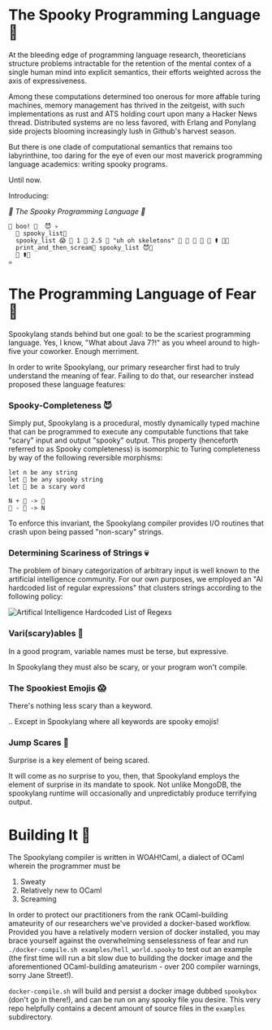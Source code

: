 # The Spooky Programming Language 👻

At the bleeding edge of programming language research, theoreticians structure problems intractable for the retention of the mental contex of a single human mind into explicit semantics, their efforts weighted across the axis of expressiveness.

Among these computations determined too onerous for more affable turing machines, memory management has thrived in the zeitgeist, with such implementations as rust and ATS holding court upon many a Hacker News thread. Distributed systems are no less favored, with Erlang and Ponylang side projects blooming increasingly lush in Github's harvest season.

But there is one clade of computational semantics that remains too labyrinthine, too daring for the eye of even our most maverick programming language academics: writing spooky programs.

Until now.

Introducing:

_🎃 The Spooky Programming Language 🎃_

```
👻 boo! 👿  😈 💀
  🤡 spooky_list🎃
  spooky_list 😱 🍫 1 🍬 2.5 🍬 "uh oh skeletons" 🍬 🌝 🍬 🌚 🍬 ⚰️ 🍭🎃
  print_and_then_scream👿 spooky_list 😈🎃
  🍬 ⚰️🎃
☠️

```

# The Programming Language of Fear 🌚

Spookylang stands behind but one goal: to be the scariest programming language. Yes, I know, "What about Java 7?!" as you wheel around to high-five your coworker. Enough merriment.

In order to write Spookylang, our primary researcher first had to truly understand the meaning of fear. Failing to do that, our researcher instead proposed these language features:



### Spooky-Completeness 😈

Simply put, Spookylang is a procedural, mostly dynamically typed machine that can be programmed to execute any computable functions that take "scary" input and output "spooky" output. This property (henceforth referred to as Spooky completeness) is isomorphic to Turing completeness by way of the following reversible morphisms:

```
let n be any string 
let 🤡 be any spooky string
let 🎃 be a scary word

N + 🎃 -> 🤡
🤡 - 🎃 -> N
```

To enforce this invariant, the Spookylang compiler provides I/O routines that crash upon being passed "non-scary" strings.



### Determining Scariness of Strings 💀

The problem of binary categorization of arbitrary input is well known to the artificial intelligence community. For our own purposes, we employed an "AI hardcoded list of regular expressions" that clusters strings according to the following policy:

![Artifical Intelligence Hardcoded List of Regexs](https://i.imgur.com/Jde71bT.png "SVM - Support Very Mhardcoded lists of regexs")



### Vari(scary)ables 👹

In a good program, variable names must be terse, but expressive.

In Spookylang they must also be scary, or your program won't compile.



### The Spookiest Emojis 😱

There's nothing less scary than a keyword.

.. Except in Spookylang where all keywords are spooky emojis!



### Jump Scares 🤡

Surprise is a key element of being scared.

It will come as no surprise to you, then, that Spookyland employs the element of surprise in its mandate to spook. Not unlike MongoDB, the spookylang runtime will occasionally and unpredictably produce terrifying output.


# Building It 🍬

The Spookylang compiler is written in WOAH!Caml, a dialect of OCaml wherein the programmer must be

1. Sweaty
2. Relatively new to OCaml
3. Screaming

In order to protect our practitioners from the rank OCaml-building amateurity of our researchers we've provided a docker-based workflow. Provided you have a relatively modern version of docker installed, you may brace yourself against the overwhelming senselessness of fear and run `./docker-compile.sh examples/hell_world.spooky` to test out an example (the first time will run a bit slow due to building the docker image and the aforementioned OCaml-building amateurism - over 200 compiler warnings, sorry Jane Street!).

`docker-compile.sh` will build and persist a docker image dubbed `spookybox` (don't go in there!), and can be run on any spooky file you desire. This very repo helpfully contains a decent amount of source files in the `examples` subdirectory.
